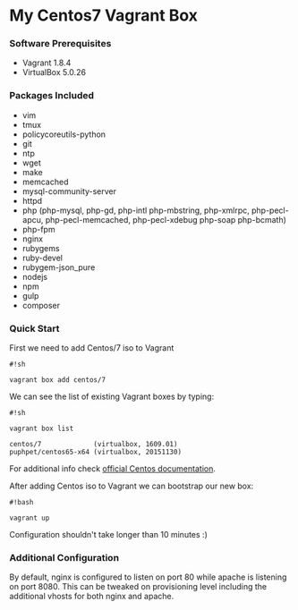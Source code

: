 # My Centos7 Vagrant Box #



### Software Prerequisites

* Vagrant 1.8.4
* VirtualBox 5.0.26

### Packages Included ###

* vim
* tmux
* policycoreutils-python
* git
* ntp
* wget
* make
* memcached
* mysql-community-server
* httpd
* php (php-mysql, php-gd, php-intl php-mbstring, php-xmlrpc, php-pecl-apcu, php-pecl-memcached, php-pecl-xdebug php-soap php-bcmath)
* php-fpm
* nginx 
* rubygems 
* ruby-devel 
* rubygem-json_pure 
* nodejs 
* npm
* gulp
* composer

### Quick Start ###

First we need to add Centos/7 iso to Vagrant

```
#!sh

vagrant box add centos/7
```

We can see the list of existing Vagrant boxes by typing:


```
#!sh

vagrant box list

centos/7             (virtualbox, 1609.01)
puphpet/centos65-x64 (virtualbox, 20151130)
```

For additional info check [official Centos documentation](https://seven.centos.org/2016/10/updated-centos-vagrant-images-available-v1609-01/).

After adding Centos iso to Vagrant we can bootstrap our new box:

```
#!bash

vagrant up
```
Configuration shouldn't take longer than 10 minutes :)

### Additional Configuration ###

By default, nginx is configured to listen on port 80 while apache is listening on port 8080. This can be tweaked on provisioning level including the additional vhosts for both nginx and apache.